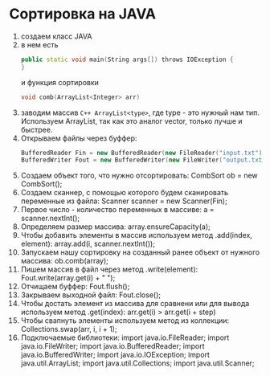 # Сортировка на JAVA

1) создаем класс JAVA
2) в нем есть
   ```C++
   public static void main(String args[]) throws IOException {
   }
   ```
   и 
   функция сортировки
   ```C++
   void comb(ArrayList<Integer> arr)
   ```
3) заводим массив ```C++ ArrayList<type>```, где type - это нужный нам тип. Используем ArrayList, так как это аналог vector, только лучше и быстрее.
4) Открываем файлы через буффер: 
   ```C++
   BufferedReader Fin = new BufferedReader(new FileReader("input.txt"));
   BufferedWriter Fout = new BufferedWriter(new FileWriter("output.txt"));
   ```
5) Создаем объект того, что нужно отсортировать: CombSort ob = new CombSort();
6) Создаем сканнер, с помощью которого будем сканировать переменные из файла: Scanner scanner = new Scanner(Fin);
7) Первое число - количество переменных в массиве: a = scanner.nextInt();
8) Определяем размер массива: array.ensureCapacity(a);
9) Чтобы добавить элементы в массив используем метод .add(index, element): array.add(i, scanner.nextInt());
10) Запускаем нашу сортировку на созданный ранее объект от нужного массива: ob.comb(array);
11) Пишем массив в файл через метод .write(element): Fout.write(array.get(i) + " ");
12) Отчищаем буффер: Fout.flush();
13) Закрываем выходной файл: Fout.close();
14) Чтобы достать элемент из массива для сравнени или для вывода используем метод .get(index): arr.get(i) > arr.get(i + step)
15) Чтобы свапнуть элементы используем метод из коллекции: Collections.swap(arr, i, i + 1);
16) Подключаемые библиотеки: import java.io.FileReader;
                             import java.io.FileWriter;
                             import java.io.BufferedReader;
                             import java.io.BufferedWriter;
                             import java.io.IOException;
                             import java.util.ArrayList;
                             import java.util.Collections;
                             import java.util.Scanner;
